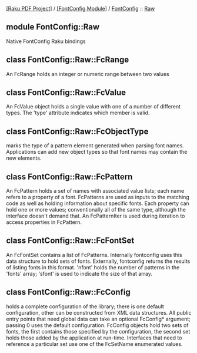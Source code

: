[[Raku PDF Project]](https://pdf-raku.github.io)
 / [[FontConfig Module]](https://pdf-raku.github.io/FontConfig-raku)
 / [FontConfig](https://pdf-raku.github.io/FontConfig-raku/FontConfig)
 :: [Raw](https://pdf-raku.github.io/FontConfig-raku/FontConfig/Raw)

module FontConfig::Raw
----------------------

Native FontConfig Raku bindings

class FontConfig::Raw::FcRange
------------------------------

An FcRange holds an integer or numeric range between two values

class FontConfig::Raw::FcValue
------------------------------

An FcValue object holds a single value with one of a number of different types. The 'type' attribute indicates which member is valid.

class FontConfig::Raw::FcObjectType
-----------------------------------

marks the type of a pattern element generated when parsing font names. Applications can add new object types so that font names may contain the new elements.

class FontConfig::Raw::FcPattern
--------------------------------

An FcPattern holds a set of names with associated value lists; each name refers to a property of a font. FcPatterns are used as inputs to the matching code as well as holding information about specific fonts. Each property can hold one or more values; conventionally all of the same type, although the interface doesn't demand that. An FcPatternIter is used during iteration to access properties in FcPattern.

class FontConfig::Raw::FcFontSet
--------------------------------

An FcFontSet contains a list of FcPatterns. Internally fontconfig uses this data structure to hold sets of fonts. Externally, fontconfig returns the results of listing fonts in this format. 'nfont' holds the number of patterns in the 'fonts' array; 'sfont' is used to indicate the size of that array.

class FontConfig::Raw::FcConfig
-------------------------------

holds a complete configuration of the library; there is one default configuration, other can be constructed from XML data structures. All public entry points that need global data can take an optional FcConfig* argument; passing 0 uses the default configuration. FcConfig objects hold two sets of fonts, the first contains those specified by the configuration, the second set holds those added by the application at run-time. Interfaces that need to reference a particular set use one of the FcSetName enumerated values.

